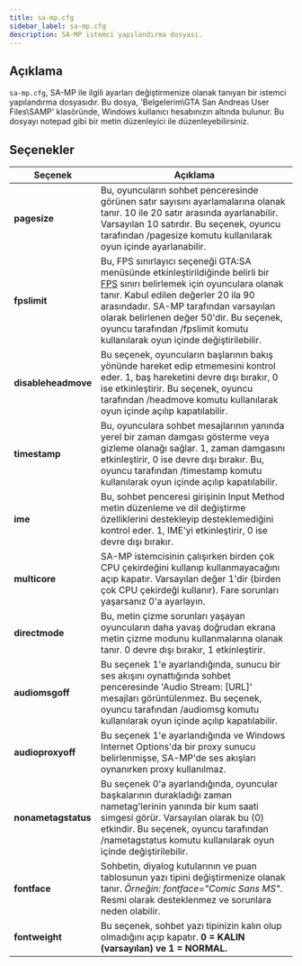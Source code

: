```yaml
---
title: sa-mp.cfg
sidebar_label: sa-mp.cfg
description: SA-MP istemci yapılandırma dosyası.
---
```


## Açıklama

`sa-mp.cfg`, SA-MP ile ilgili ayarları değiştirmenize olanak tanıyan bir istemci yapılandırma dosyasıdır. Bu dosya, 'Belgelerim\\GTA San Andreas User Files\\SAMP' klasöründe, Windows kullanıcı hesabınızın altında bulunur. Bu dosyayı notepad gibi bir metin düzenleyici ile düzenleyebilirsiniz.

## Seçenekler

| Seçenek             | Açıklama                                                                                                                                                                                                                                                                                                                                                                          |
| ------------------- | --------------------------------------------------------------------------------------------------------------------------------------------------------------------------------------------------------------------------------------------------------------------------------------------------------------------------------------------------------------------------------- |
| **pagesize**        | Bu, oyuncuların sohbet penceresinde görünen satır sayısını ayarlamalarına olanak tanır. 10 ile 20 satır arasında ayarlanabilir. Varsayılan 10 satırdır. Bu seçenek, oyuncu tarafından /pagesize komutu kullanılarak oyun içinde ayarlanabilir.                                                                                                                                    |
| **fpslimit**        | Bu, FPS sınırlayıcı seçeneği GTA:SA menüsünde etkinleştirildiğinde belirli bir [FPS](https://en.wikipedia.org/wiki/Frame_rate) sınırı belirlemek için oyunculara olanak tanır. Kabul edilen değerler 20 ila 90 arasındadır. SA-MP tarafından varsayılan olarak belirlenen değer 50'dir. Bu seçenek, oyuncu tarafından /fpslimit komutu kullanılarak oyun içinde değiştirilebilir. |
| **disableheadmove** | Bu seçenek, oyuncuların başlarının bakış yönünde hareket edip etmemesini kontrol eder. 1, baş hareketini devre dışı bırakır, 0 ise etkinleştirir. Bu seçenek, oyuncu tarafından /headmove komutu kullanılarak oyun içinde açılıp kapatılabilir.                                                                                                                                   |
| **timestamp**       | Bu, oyunculara sohbet mesajlarının yanında yerel bir zaman damgası gösterme veya gizleme olanağı sağlar. 1, zaman damgasını etkinleştirir, 0 ise devre dışı bırakır. Bu, oyuncu tarafından /timestamp komutu kullanılarak oyun içinde açılıp kapatılabilir.                                                                                                                       |
| **ime**             | Bu, sohbet penceresi girişinin Input Method metin düzenleme ve dil değiştirme özelliklerini destekleyip desteklemediğini kontrol eder. 1, IME'yi etkinleştirir, 0 ise devre dışı bırakır.                                                                                                                                                                                         |
| **multicore**       | SA-MP istemcisinin çalışırken birden çok CPU çekirdeğini kullanıp kullanmayacağını açıp kapatır. Varsayılan değer 1'dir (birden çok CPU çekirdeği kullanır). Fare sorunları yaşarsanız 0'a ayarlayın.                                                                                                                                                                             |
| **directmode**      | Bu, metin çizme sorunları yaşayan oyuncuların daha yavaş doğrudan ekrana metin çizme modunu kullanmalarına olanak tanır. 0 devre dışı bırakır, 1 etkinleştirir.                                                                                                                                                                                                                   |
| **audiomsgoff**     | Bu seçenek 1'e ayarlandığında, sunucu bir ses akışını oynattığında sohbet penceresinde 'Audio Stream: \[URL\]' mesajları görüntülenmez. Bu seçenek, oyuncu tarafından /audiomsg komutu kullanılarak oyun içinde açılıp kapatılabilir.                                                                                                                                             |
| **audioproxyoff**   | Bu seçenek 1'e ayarlandığında ve Windows Internet Options'da bir proxy sunucu belirlenmişse, SA-MP'de ses akışları oynanırken proxy kullanılmaz.                                                                                                                                                                                                                                  |
| **nonametagstatus** | Bu seçenek 0'a ayarlandığında, oyuncular başkalarının durakladığı zaman nametag'lerinin yanında bir kum saati simgesi görür. Varsayılan olarak bu (0) etkindir. Bu seçenek, oyuncu tarafından /nametagstatus komutu kullanılarak oyun içinde değiştirilebilir.                                                                                                                    |
| **fontface**        | Sohbetin, diyalog kutularının ve puan tablosunun yazı tipini değiştirmenize olanak tanır. _Örneğin: fontface="Comic Sans MS"_. Resmi olarak desteklenmez ve sorunlara neden olabilir.                                                                                                                                                                                             |
| **fontweight**      | Bu seçenek, sohbet yazı tipinizin kalın olup olmadığını açıp kapatır. **0 = KALIN (varsayılan) ve 1 = NORMAL.**                                                                                                                                                                                                                                                                   |
